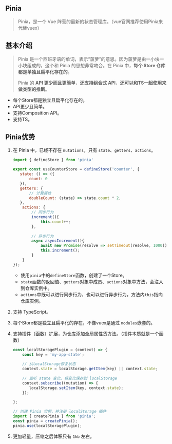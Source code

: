 

## Pinia

> Pinia，是一个 Vue 阵营的最新的状态管理库。（vue官网推荐使用Pinia来代替vuex）



## 基本介绍

> Pinia 是一个西班牙语的单词，表示“菠萝”的意思。因为菠萝是由一小块一小块组成的，这个和 Pinia 的思想非常吻合。在 Pinia 中，**每个 Store 仓库都是单独且扁平化存在的**。
>
> 
>
> Pinia 的 **API 更少而且更简单**，**还支持组合式 API**，**还可以和TS一起使用来做类型的推断**。

- 每个Store都是独立且扁平化存在的。
- API更少且简单。
- 支持Composition API。
- 支持TS。



## Pinia优势

1. 在 Pinia 中，已经不存在 `mutations`，只有 `state`、`getters`、`actions`。

   ```js
   import { defineStore } from 'pinia'
   
   export const useCounterStore = defineStore('counter', {
      state: () => ({
          count: 0
      }),
      getters: {
          // 计算属性
          doubleCount: (state) => state.count * 2,
      },
       actions: {
           // 同步行为
           increment(){
               this.count++;
           },
           
           // 异步行为
           async asyncIncrement(){
               await new Promise(resolve => setTimeout(resolve, 1000));
               this.increment();
           }
       }
   });
   ```

   - 使用`pinia`中的`defineStore`函数，创建了一个Store。
   - `state`函数的返回值、`getters`对象中成员、`actions`对象中方法，会注入到仓库实例中。
   - `actions`中既可以进行同步行为，也可以进行异步行为，方法内`this`指向仓库实例。

2. 支持 TypeScript。

3. 每个Store都是独立且扁平化的存在，不像vuex是通过 `modules`嵌套的。

4. 支持插件（函数）扩展，为仓库添加全局属性货方法。（插件本质就是一个函数）

   ```js
   const localStoragePlugin = (context) => {
       const key = 'my-app-state';
       
       // 从localStorage恢复状态
       context.state = localStorage.getItem(key) || context.state;
       
       // 监听 state 变化，将变化保存到 localStorage
       context.subscribe((mutation) => {
          localStorage.setItem(key, context.state); 
       });
       
   };
   
   // 创建 Pinia 实例，并注册 localStorage 插件
   import { createPinia } from 'pinia';
   const pinia = createPinia();
   pinia.use(localStoragePlugin);
   ```

   

5. 更加轻量，压缩之后体积只有 `1kb` 左右。



































